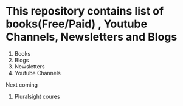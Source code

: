 # This repository contains list of books(Free/Paid) , Youtube Channels, Newsletters and Blogs 
1. Books
2. Blogs
3. Newsletters
4. Youtube Channels

Next coming
1. Pluralsight coures


